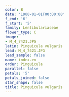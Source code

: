 ```yaml
---
color: B
date: '1900-01-01T00:00:00'
f_end: '6'
f_start: '5'
family: Lentibulariaceae
flower_type: C
image:
- M_4_7421.JPG
latin: Pinguicula vulgaris
lead: M_4_7421.JPG
lead_sample: false
name: index.en
order: Pinguicula
parallel: false
petals: '5'
petals_joined: false
star_shape: false
title: Pinguicula vulgaris
---
```

